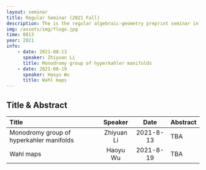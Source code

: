 ```yaml
---
layout: seminar 
title: Regular Seminar (2021 Fall)
description: The is the regular algebraic-geometry preprint seminar in SCMS, organized by Zhiyuan Li.
img: /assets/img/flogo.jpg
time: 0813
year: 2021
info:
    - date: 2021-08-13
      speaker: Zhiyuan Li
      title: Monodromy group of hyperkahler manifolds	
    - date: 2021-08-19
      speaker: Haoyu Wu
      title: Wahl maps
---
```


## Title & Abstract

|Title|Speaker|Date|Abstract|
|:---------------------------------------|:--------:|:--------:| ----------------------- |
|Monodromy group of hyperkahler manifolds|Zhiyuan Li| 2021-8-13| TBA                   |
|Wahl maps				|Haoyu Wu   | 2021-8-19| TBA                   |



